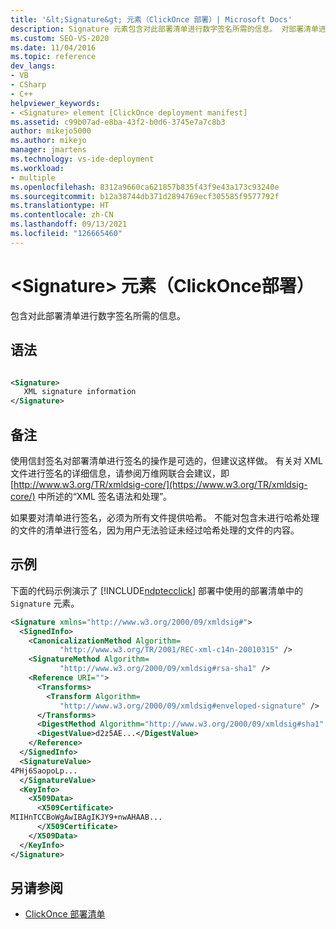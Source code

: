 ```yaml
---
title: '&lt;Signature&gt; 元素（ClickOnce 部署）| Microsoft Docs'
description: Signature 元素包含对此部署清单进行数字签名所需的信息。 对部署清单进行签名的操作是可选的，但建议这样做。
ms.custom: SEO-VS-2020
ms.date: 11/04/2016
ms.topic: reference
dev_langs:
- VB
- CSharp
- C++
helpviewer_keywords:
- <Signature> element [ClickOnce deployment manifest]
ms.assetid: c99b07ad-e8ba-43f2-b0d6-3745e7a7c8b3
author: mikejo5000
ms.author: mikejo
manager: jmartens
ms.technology: vs-ide-deployment
ms.workload:
- multiple
ms.openlocfilehash: 8312a9660ca621857b835f43f9e43a173c93240e
ms.sourcegitcommit: b12a38744db371d2894769ecf305585f9577792f
ms.translationtype: HT
ms.contentlocale: zh-CN
ms.lasthandoff: 09/13/2021
ms.locfileid: "126665460"
---
```

# <a name="ltsignaturegt-element-clickonce-deployment"></a>&lt;Signature&gt; 元素（ClickOnce部署）
包含对此部署清单进行数字签名所需的信息。

## <a name="syntax"></a>语法

```xml

<Signature> 
   XML signature information 
</Signature>
```

## <a name="remarks"></a>备注
 使用信封签名对部署清单进行签名的操作是可选的，但建议这样做。 有关对 XML 文件进行签名的详细信息，请参阅万维网联合会建议，即 [http://www.w3.org/TR/xmldsig-core/](https://www.w3.org/TR/xmldsig-core/) 中所述的“XML 签名语法和处理”。

 如果要对清单进行签名，必须为所有文件提供哈希。 不能对包含未进行哈希处理的文件的清单进行签名，因为用户无法验证未经过哈希处理的文件的内容。

## <a name="example"></a>示例
 下面的代码示例演示了 [!INCLUDE[ndptecclick](../deployment/includes/ndptecclick_md.md)] 部署中使用的部署清单中的 `Signature` 元素。

```xml
<Signature xmlns="http://www.w3.org/2000/09/xmldsig#">
  <SignedInfo>
    <CanonicalizationMethod Algorithm=
           "http://www.w3.org/TR/2001/REC-xml-c14n-20010315" />
    <SignatureMethod Algorithm=
           "http://www.w3.org/2000/09/xmldsig#rsa-sha1" />
    <Reference URI="">
      <Transforms>
        <Transform Algorithm=
           "http://www.w3.org/2000/09/xmldsig#enveloped-signature" />
      </Transforms>
      <DigestMethod Algorithm="http://www.w3.org/2000/09/xmldsig#sha1" />
      <DigestValue>d2z5AE...</DigestValue>
    </Reference>
  </SignedInfo>
  <SignatureValue>
4PHj6SaopoLp...
  </SignatureValue>
  <KeyInfo>
    <X509Data>
      <X509Certificate>
MIIHnTCCBoWgAwIBAgIKJY9+nwAHAAB...
      </X509Certificate>
    </X509Data>
  </KeyInfo>
</Signature>
```

## <a name="see-also"></a>另请参阅
- [ClickOnce 部署清单](../deployment/clickonce-deployment-manifest.md)
